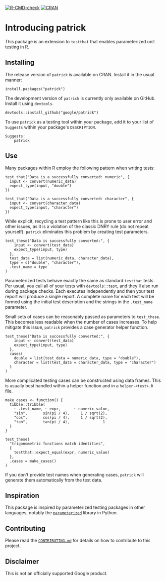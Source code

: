 <!-- badges: start -->

[![R-CMD-check](https://github.com/google/patrick/actions/workflows/R-CMD-check.yaml/badge.svg)](https://github.com/google/patrick/actions/workflows/R-CMD-check.yaml)
[![CRAN](https://www.r-pkg.org/badges/version/patrick)](https://cran.r-project.org/package=patrick)
<!-- badges: end -->

# Introducing patrick

This package is an extension to `testthat` that enables parameterized unit
testing in R.

## Installing

The release version of `patrick` is available on CRAN. Install it in the usual
manner:

```
install.packages("patrick")
```

The development version of `patrick` is currently only available on GitHub.
Install it using `devtools`.

```
devtools::install_github("google/patrick")
```

To use `patrick` as a testing tool within your package, add it to your list of
`Suggests` within your package's `DESCRIPTION`.

```
Suggests:
    patrick
```

## Use

Many packages within R employ the following pattern when writing tests:

```
test_that("Data is a successfully converted: numeric", {
  input <- convert(numeric_data)
  expect_type(input, "double")
})

test_that("Data is a successfully converted: character", {
  input <- convert(character_data)
  expect_type(input, "character")
})
```

While explicit, recycling a test pattern like this is prone to user error and
other issues, as it is a violation of the classic DNRY rule (do not repeat
yourself). `patrick` eliminates this problem by creating test parameters.

```
test_these("Data is successfully converted:", {
    input <- convert(test_data)
    expect_type(input, type)
  },
  test_data = list(numeric_data, character_data),
  type = c("double", "character"),
  .test_name = type
)
```

Parameterized tests behave exactly the same as standard `testthat` tests. Per
usual, you call all of your tests with `devtools::test`, and they'll also run
during package checks. Each executes independently and then your test report
will produce a single report. A complete name for each test will be formed using
the initial test description and the strings in the `.test_name` parameter.

Small sets of cases can be reasonably passed as parameters to
`test_these`. This becomes less readable when the number of cases
increases. To help mitigate this issue, `patrick` provides a case generator
helper function.

```
test_these("Data is successfully converted:", {
    input <- convert(test_data)
    expect_type(input, type)
  },
  cases(
    double = list(test_data = numeric_data, type = "double"),
    character = list(test_data = character_data, type = "character")
  )
)
```

More complicated testing cases can be constructed using data frames. This is
usually best handled within a helper function and in a `helper-<test>.R` file.

```
make_cases <- function() {
  tibble::tribble(
    ~ .test_name, ~ expr,      ~ numeric_value,
    "sin",       sin(pi / 4),     1 / sqrt(2),
    "cos",       cos(pi / 4),     1 / sqrt(2),
    "tan",       tan(pi / 4),               1
  )
}

test_these(
  "trigonometric functions match identities",
  {
    testthat::expect_equal(expr, numeric_value)
  },
  .cases = make_cases()
)
```

If you don't provide test names when generating cases, `patrick` will generate
them automatically from the test data.

## Inspiration

This package is inspired by parameterized testing packages in other languages,
notably the [`parameterized`](https://github.com/wolever/parameterized) library
in Python.

## Contributing

Please read the
[`CONTRIBUTING.md`](https://github.com/google/patrick/blob/master/CONTRIBUTING.md)
for details on how to contribute to this project.

## Disclaimer

This is not an officially supported Google product.
